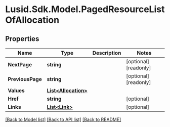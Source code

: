 # Lusid.Sdk.Model.PagedResourceListOfAllocation
## Properties

Name | Type | Description | Notes
------------ | ------------- | ------------- | -------------
**NextPage** | **string** |  | [optional] [readonly] 
**PreviousPage** | **string** |  | [optional] [readonly] 
**Values** | [**List&lt;Allocation&gt;**](Allocation.md) |  | 
**Href** | **string** |  | [optional] 
**Links** | [**List&lt;Link&gt;**](Link.md) |  | [optional] 

[[Back to Model list]](../README.md#documentation-for-models) [[Back to API list]](../README.md#documentation-for-api-endpoints) [[Back to README]](../README.md)


